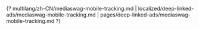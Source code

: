 {? multilang/zh-CN/mediaswag-mobile-tracking.md | localized/deep-linked-ads/mediaswag-mobile-tracking.md | pages/deep-linked-ads/mediaswag-mobile-tracking.md ?}
